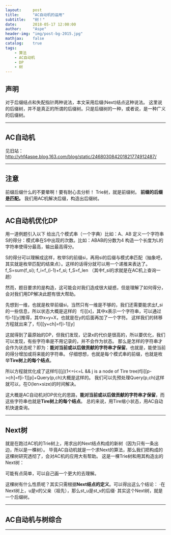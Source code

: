 ```yaml
---
layout:     post
title:      "AC自动机的运用"
subtitle:   "树！"
date:       2018-05-17 12:00:00
author:     "Aspe"
header-img: "img/post-bg-2015.jpg"
mathjax:    false
catalog:    true
tags:
    - 算法
    - AC自动机
    - DP
    - 树
---
```


## 声明
  对于后缀结点和失配指针两种说法，本文采用后缀(Next)结点这种说法。
  这里说的后缀树，并不是真正的所谓的后缀树。只是后缀树的一种，或者说，是一种广义的后缀树。

---

## AC自动机
  见旧站：http://yhf4aspe.blog.163.com/blog/static/246803084201821774912487/

---

## 注意
  前缀后缀什么的不要晕啊！要有耐心去分析！
  Trie树，就是前缀树。
  **前缀的后缀是匹配。**
  我们用AC机解决后缀，构造出后缀树。

---
 
 ## AC自动机优化DP
   用一道例题引入以下
   给出几个模式串（一个字典）比如：A、AB
   定义一个字符串S的得分：模式串在S中出现的次数。比如：ABAB的分数为4
   构造一个长度为L的字符串使得分最高，输出最高得分。
   
   S的得分可以理解成这样，枚举S的前缀si，再用si的后缀与模式串匹配（抽象吧，其实就是枚举匹配的结束点）。这样的话得分就可以用一个递推来表达了。
   f_S=sum(f_si); f_i=f_(i-1)+f_si; f_S=f_len （其中f_si的求就是在AC机上查询一趟）
   
   然而，题目要求的是构造，这可能会对我们造成很大疑惑，但是理解了如何得分，会对我们用DP解决此题有很大帮助。
   
   先想到一维，也就是枚举前缀si，当然只有一维是不够的，我们还需要能求出f_si的一些信息，所以状态大概是这样的
   f[i][x]，其中x表示一个字符串，可以通过f[i-1][y]推得，其中x=y+X，也就是在y的后面再加了一个字符。
   这样我们的转移方程就出来了，f[i][y+ch]=f[i-1][y]
   
   这就得到了最原始的DP，但我们发现，记录x的代价是很高的，所以要优化，我们可以发现，有些字符串是不用记录的，并不会作为状态。
   那么是怎样的字符串才会作为状态呢？即为：**能对当前或以后做贡献的字符串才保留**。也就是，能使当前的得分增加或将来能的字符串。
   仔细想想，也就是每个模式串的前缀，也就是枚举**Tire树上的每个结点**。
   
   所以方程就优化成了这样f[i][j](1<=i<=L && j is a node of Tire tree)f[i][p->ch]=f[i-1][p]+Query(p,ch)大概是这样的。
   我们可以先预处理Query(p,ch)这样就可以，在O(len×size)的时间解决。
   
   这大概是AC自动机对DP优化的思路，**能对当前或以后做贡献的字符串才保留**，而这些字符串也就是**Tire树上的每个结点**。
   总的来说，用Tire缩小状态，用AC自动机快速查询。

---

## Next树
  就是在跑过AC机的Trie树上，用求出的Next结点构成的新树（因为只有一条出边，所以是一棵树）。
  毕竟AC自动机就是一个求Next的算法，那么我们把构成的这棵树研究透彻了，会对AC机的应用大有帮助。
  这是一棵Trie树和用其构造出的Next树：
  
  可能有点简单，可以自己画一个更大的去理解。
  
  这棵树有什么性质呢？其实只需根据**Next结点的定义**。可以得出这么个结论：
  ·在Next树上，u是v的父亲（祖先），那么st_u是st_v的后缀·
  其实这个Next树，就是一个后缀树。
 
 
 ---
 
 ## AC自动机与树综合
 
 ---
